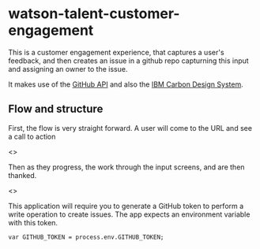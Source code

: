 # watson-talent-customer-engagement

This is a customer engagement experience, that captures a user's feedback, and then creates an issue in a github repo capturning this input and assigning an owner to the issue.

It makes use of the [GitHub API](https://developer.github.com/v3/) and also the [IBM Carbon Design System](https://www.carbondesignsystem.com/). 

## Flow and structure

First, the flow is very straight forward. A user will come to the URL and see a call to action

<>

Then as they progress, the work through the input screens, and are then thanked.

<>

This application will require you to generate a GitHub token to perform a write operation to create issues.
The app expects an environment variable with this token.

```
var GITHUB_TOKEN = process.env.GITHUB_TOKEN;
```

